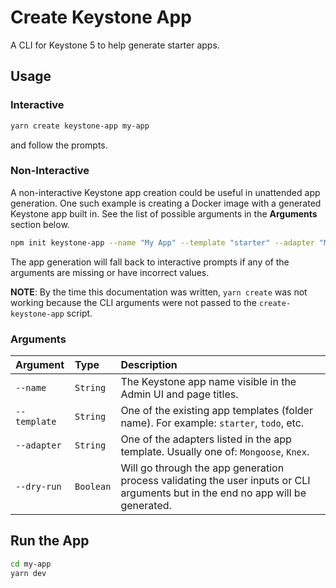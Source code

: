 <!--[meta]
section: api
subSection: utilities
title: Create Keystone App
[meta]-->

# Create Keystone App

A CLI for Keystone 5 to help generate starter apps.

## Usage

### Interactive

```sh
yarn create keystone-app my-app
```

and follow the prompts.

### Non-Interactive

A non-interactive Keystone app creation could be useful in unattended app generation.
One such example is creating a Docker image with a generated Keystone app built in.
See the list of possible arguments in the **Arguments** section below.

```sh
npm init keystone-app --name "My App" --template "starter" --adapter "Mongoose" my-app
```

The app generation will fall back to interactive prompts if any of the arguments are
missing or have incorrect values.

**NOTE**: By the time this documentation was written, `yarn create` was not working
because the CLI arguments were not passed to the `create-keystone-app` script.

### Arguments

| Argument     | Type      | Description                                                                                                                  |
| :----------- | :-------- | :--------------------------------------------------------------------------------------------------------------------------- |
| `--name`     | `String`  | The Keystone app name visible in the Admin UI and page titles.                                                              |
| `--template` | `String`  | One of the existing app templates (folder name). For example: `starter`, `todo`, etc.                                       |
| `--adapter`  | `String`  | One of the adapters listed in the app template. Usually one of: `Mongoose`, `Knex`.                                         |
| `--dry-run`  | `Boolean` | Will go through the app generation process validating the user inputs or CLI arguments but in the end no app will be generated. |


## Run the App

```sh
cd my-app
yarn dev
```
